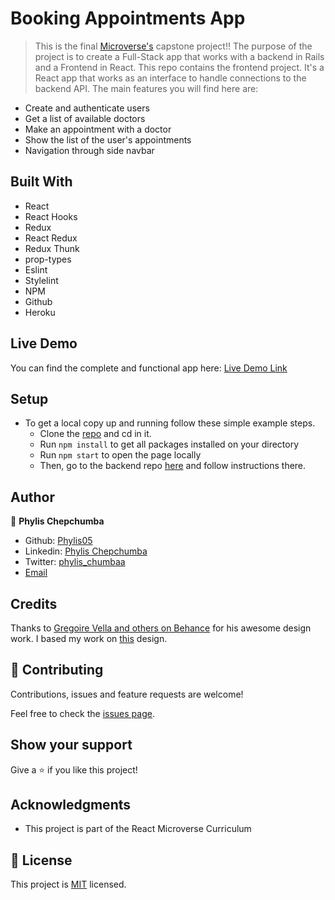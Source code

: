 # Booking Appointments App

> This is the final [Microverse's](www.microverse.org) capstone project!!
The purpose of the project is to create a Full-Stack app that works with a backend in Rails and a Frontend in React.
This repo contains the frontend project.
It's a React app that works as an interface to handle connections to the backend API.
The main features you will find here are:
- Create and authenticate users
- Get a list of available doctors
- Make an appointment with a doctor
- Show the list of the user's appointments
- Navigation through side navbar

## Built With

- React
- React Hooks
- Redux
- React Redux
- Redux Thunk
- prop-types
- Eslint
- Stylelint
- NPM
- Github
- Heroku

## Live Demo

You can find the complete and functional app here:
[Live Demo Link]()

## Setup

- To get a local copy up and running follow these simple example steps.
  - Clone the [repo]() and cd in it.
  - Run `npm install` to get all packages installed on your directory
  - Run `npm start` to open the page locally
  - Then, go to the backend repo [here]() and follow instructions there.

## Author

👤 **Phylis Chepchumba**

- Github: [Phylis05](https://github.com/phylis05)
- Linkedin: [Phylis Chepchumba](https://linkedin.com/phylis-chepchumba)
- Twitter: [phylis_chumbaa](https://twitter.com/phyl_chumba)
- [Email](chumba.phyl@gmail.com)

## Credits

Thanks to [Gregoire Vella and others on Behance](https://www.behance.net/muratk) for his awesome design work. I based my work on  [this](https://www.behance.net/gallery/26425031/Vespa-Responsive-Redesign) design.

## 🤝 Contributing

Contributions, issues and feature requests are welcome!

Feel free to check the [issues page](https://github.com/Phylis05/appointment-app-front-end/issues).

## Show your support

Give a ⭐️ if you like this project!

## Acknowledgments

- This project is part of the React Microverse Curriculum

## 📝 License

This project is [MIT](lic.url) licensed.
